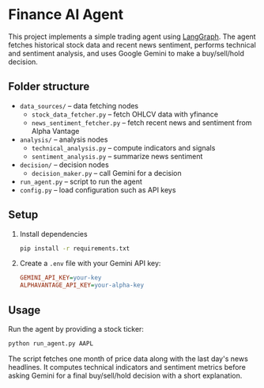 # Finance AI Agent

This project implements a simple trading agent using [LangGraph](https://github.com/langchain-ai/langgraph). The agent fetches historical stock data and recent news sentiment, performs technical and sentiment analysis, and uses Google Gemini to make a buy/sell/hold decision.

## Folder structure

- `data_sources/` – data fetching nodes
  - `stock_data_fetcher.py` – fetch OHLCV data with yfinance
  - `news_sentiment_fetcher.py` – fetch recent news and sentiment from Alpha Vantage
- `analysis/` – analysis nodes
  - `technical_analysis.py` – compute indicators and signals
  - `sentiment_analysis.py` – summarize news sentiment
- `decision/` – decision nodes
  - `decision_maker.py` – call Gemini for a decision
- `run_agent.py` – script to run the agent
- `config.py` – load configuration such as API keys

## Setup

1. Install dependencies
   ```bash
   pip install -r requirements.txt
   ```
2. Create a `.env` file with your Gemini API key:
   ```ini
   GEMINI_API_KEY=your-key
   ALPHAVANTAGE_API_KEY=your-alpha-key
   ```

## Usage

Run the agent by providing a stock ticker:

```bash
python run_agent.py AAPL
```

The script fetches one month of price data along with the last day's news headlines.
It computes technical indicators and sentiment metrics before asking Gemini for a
final buy/sell/hold decision with a short explanation.
